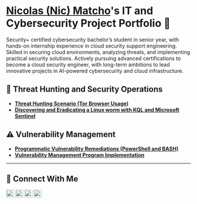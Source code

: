 # <a href="https://www.linkedin.com/in/nicmatcho/">Nicolas (Nic) Matcho</a>'s IT and Cybersecurity Project Portfolio 🔐

Security+ certified cybersecurity bachelor’s student in senior year, with hands-on internship experience in cloud security support engineering. Skilled in securing cloud environments, analyzing threats, and implementing practical security solutions. Actively pursuing advanced certifications to become a cloud security engineer, with long-term ambitions to lead innovative projects in AI-powered cybersecurity and cloud infrastructure.

## 🚨 Threat Hunting and Security Operations

- **[Threat Hunting Scenario (Tor Browser Usage)](https://github.com/joshmadakor0/threat-hunting-scenario-tor)**
- **[Discovering and Eradicating a Linux worm with KQL and Microsoft Sentinel](https://github.com/nmatcho/cron-persistence-worm)**

## ⚠️ Vulnerability Management

- **[Programmatic Vulnerability Remediations (PowerShell and BASH)](https://github.com/joshcybertest/programmatic-vulnerability-remediations)**
- **[Vulnerability Management Program Implementation](https://github.com/nmatcho/vulnerability-management-program)**

<hr/>

## 🤳 Connect With Me

[<img align="left" alt="___________ | YouTube" width="22px" src="https://cdn.jsdelivr.net/npm/simple-icons@v3/icons/youtube.svg" />][youtube]
[<img align="left" alt="___________ | Twitter" width="22px" src="https://cdn.jsdelivr.net/npm/simple-icons@v3/icons/twitter.svg" />][twitter]
[<img align="left" alt="___________ | LinkedIn" width="22px" src="https://cdn.jsdelivr.net/npm/simple-icons@v3/icons/linkedin.svg" />][linkedin]
[<img align="left" alt="___________ | Instagram" width="22px" src="https://cdn.jsdelivr.net/npm/simple-icons@v3/icons/instagram.svg" />][instagram]

[twitter]: https://twitter.com/___________
[youtube]: https://www.youtube.com/c/___________
[instagram]: https://www.instagram.com/___________
[linkedin]: https://linkedin.com/in/nicmatcho

<!--
<img width="35" alt="image" src="https://github.com/user-attachments/assets/2f41c7cd-5ea8-4475-b451-a37161b6c3fb"> 
<img width="35" alt="image" src="https://github.com/user-attachments/assets/77649969-9910-4994-8b96-74a116cfb2a8">
-->
